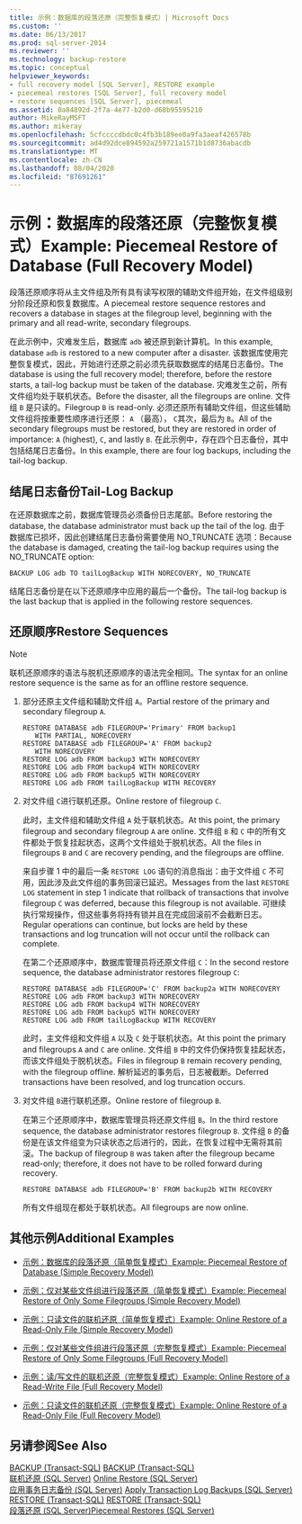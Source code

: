 ```yaml
---
title: 示例：数据库的段落还原（完整恢复模式）| Microsoft Docs
ms.custom: ''
ms.date: 06/13/2017
ms.prod: sql-server-2014
ms.reviewer: ''
ms.technology: backup-restore
ms.topic: conceptual
helpviewer_keywords:
- full recovery model [SQL Server], RESTORE example
- piecemeal restores [SQL Server], full recovery model
- restore sequences [SQL Server], piecemeal
ms.assetid: 0a84892d-2f7a-4e77-b2d0-d68b95595210
author: MikeRayMSFT
ms.author: mikeray
ms.openlocfilehash: 5cfccccdbdc0c4fb3b189ee0a9fa3aeaf426578b
ms.sourcegitcommit: ad4d92dce894592a259721a1571b1d8736abacdb
ms.translationtype: MT
ms.contentlocale: zh-CN
ms.lasthandoff: 08/04/2020
ms.locfileid: "87691261"
---
```

# <a name="example-piecemeal-restore-of-database-full-recovery-model"></a><span data-ttu-id="05889-102">示例：数据库的段落还原（完整恢复模式）</span><span class="sxs-lookup"><span data-stu-id="05889-102">Example: Piecemeal Restore of Database (Full Recovery Model)</span></span>
  <span data-ttu-id="05889-103">段落还原顺序将从主文件组及所有具有读写权限的辅助文件组开始，在文件组级别分阶段还原和恢复数据库。</span><span class="sxs-lookup"><span data-stu-id="05889-103">A piecemeal restore sequence restores and recovers a database in stages at the filegroup level, beginning with the primary and all read-write, secondary filegroups.</span></span>  
  
 <span data-ttu-id="05889-104">在此示例中，灾难发生后，数据库 `adb` 被还原到新计算机。</span><span class="sxs-lookup"><span data-stu-id="05889-104">In this example, database `adb` is restored to a new computer after a disaster.</span></span> <span data-ttu-id="05889-105">该数据库使用完整恢复模式，因此，开始进行还原之前必须先获取数据库的结尾日志备份。</span><span class="sxs-lookup"><span data-stu-id="05889-105">The database is using the full recovery model; therefore, before the restore starts, a tail-log backup must be taken of the database.</span></span> <span data-ttu-id="05889-106">灾难发生之前，所有文件组均处于联机状态。</span><span class="sxs-lookup"><span data-stu-id="05889-106">Before the disaster, all the filegroups are online.</span></span> <span data-ttu-id="05889-107">文件组 `B` 是只读的。</span><span class="sxs-lookup"><span data-stu-id="05889-107">Filegroup `B` is read-only.</span></span> <span data-ttu-id="05889-108">必须还原所有辅助文件组，但这些辅助文件组将按重要性顺序进行还原： `A` （最高）， `C`其次，最后为 `B`。</span><span class="sxs-lookup"><span data-stu-id="05889-108">All of the secondary filegroups must be restored, but they are restored in order of importance: `A` (highest), `C`, and lastly `B`.</span></span> <span data-ttu-id="05889-109">在此示例中，存在四个日志备份，其中包括结尾日志备份。</span><span class="sxs-lookup"><span data-stu-id="05889-109">In this example, there are four log backups, including the tail-log backup.</span></span>  
  
## <a name="tail-log-backup"></a><span data-ttu-id="05889-110">结尾日志备份</span><span class="sxs-lookup"><span data-stu-id="05889-110">Tail-Log Backup</span></span>  
 <span data-ttu-id="05889-111">在还原数据库之前，数据库管理员必须备份日志尾部。</span><span class="sxs-lookup"><span data-stu-id="05889-111">Before restoring the database, the database administrator must back up the tail of the log.</span></span> <span data-ttu-id="05889-112">由于数据库已损坏，因此创建结尾日志备份需要使用 NO_TRUNCATE 选项：</span><span class="sxs-lookup"><span data-stu-id="05889-112">Because the database is damaged, creating the tail-log backup requires using the NO_TRUNCATE option:</span></span>  
  
```  
BACKUP LOG adb TO tailLogBackup WITH NORECOVERY, NO_TRUNCATE  
```  
  
 <span data-ttu-id="05889-113">结尾日志备份是在以下还原顺序中应用的最后一个备份。</span><span class="sxs-lookup"><span data-stu-id="05889-113">The tail-log backup is the last backup that is applied in the following restore sequences.</span></span>  
  
## <a name="restore-sequences"></a><span data-ttu-id="05889-114">还原顺序</span><span class="sxs-lookup"><span data-stu-id="05889-114">Restore Sequences</span></span>  
  
> [!NOTE]  
>  <span data-ttu-id="05889-115">联机还原顺序的语法与脱机还原顺序的语法完全相同。</span><span class="sxs-lookup"><span data-stu-id="05889-115">The syntax for an online restore sequence is the same as for an offline restore sequence.</span></span>  
  
1.  <span data-ttu-id="05889-116">部分还原主文件组和辅助文件组 `A`。</span><span class="sxs-lookup"><span data-stu-id="05889-116">Partial restore of the primary and secondary filegroup `A`.</span></span>  
  
    ```  
    RESTORE DATABASE adb FILEGROUP='Primary' FROM backup1   
       WITH PARTIAL, NORECOVERY  
    RESTORE DATABASE adb FILEGROUP='A' FROM backup2   
       WITH NORECOVERY  
    RESTORE LOG adb FROM backup3 WITH NORECOVERY  
    RESTORE LOG adb FROM backup4 WITH NORECOVERY  
    RESTORE LOG adb FROM backup5 WITH NORECOVERY  
    RESTORE LOG adb FROM tailLogBackup WITH RECOVERY  
    ```  
  
2.  <span data-ttu-id="05889-117">对文件组 `C`进行联机还原。</span><span class="sxs-lookup"><span data-stu-id="05889-117">Online restore of filegroup `C`.</span></span>  
  
     <span data-ttu-id="05889-118">此时，主文件组和辅助文件组 `A` 处于联机状态。</span><span class="sxs-lookup"><span data-stu-id="05889-118">At this point, the primary filegroup and secondary filegroup `A` are online.</span></span> <span data-ttu-id="05889-119">文件组 `B` 和 `C` 中的所有文件都处于恢复挂起状态，这两个文件组处于脱机状态。</span><span class="sxs-lookup"><span data-stu-id="05889-119">All the files in filegroups `B` and `C` are recovery pending, and the filegroups are offline.</span></span>  
  
     <span data-ttu-id="05889-120">来自步骤 1 中的最后一条 `RESTORE LOG` 语句的消息指出：由于文件组 `C` 不可用，因此涉及此文件组的事务回滚已延迟。</span><span class="sxs-lookup"><span data-stu-id="05889-120">Messages from the last `RESTORE LOG` statement in step 1 indicate that rollback of transactions that involve filegroup `C` was deferred, because this filegroup is not available.</span></span> <span data-ttu-id="05889-121">可继续执行常规操作，但这些事务将持有锁并且在完成回滚前不会截断日志。</span><span class="sxs-lookup"><span data-stu-id="05889-121">Regular operations can continue, but locks are held by these transactions and log truncation will not occur until the rollback can complete.</span></span>  
  
     <span data-ttu-id="05889-122">在第二个还原顺序中，数据库管理员将还原文件组 `C`：</span><span class="sxs-lookup"><span data-stu-id="05889-122">In the second restore sequence, the database administrator restores filegroup `C`:</span></span>  
  
    ```  
    RESTORE DATABASE adb FILEGROUP='C' FROM backup2a WITH NORECOVERY  
    RESTORE LOG adb FROM backup3 WITH NORECOVERY  
    RESTORE LOG adb FROM backup4 WITH NORECOVERY  
    RESTORE LOG adb FROM backup5 WITH NORECOVERY  
    RESTORE LOG adb FROM tailLogBackup WITH RECOVERY  
    ```  
  
     <span data-ttu-id="05889-123">此时，主文件组和文件组 `A` 以及 `C` 处于联机状态。</span><span class="sxs-lookup"><span data-stu-id="05889-123">At this point the primary and filegroups `A` and `C` are online.</span></span> <span data-ttu-id="05889-124">文件组 `B` 中的文件仍保持恢复挂起状态，而该文件组处于脱机状态。</span><span class="sxs-lookup"><span data-stu-id="05889-124">Files in filegroup `B` remain recovery pending, with the filegroup offline.</span></span> <span data-ttu-id="05889-125">解析延迟的事务后，日志被截断。</span><span class="sxs-lookup"><span data-stu-id="05889-125">Deferred transactions have been resolved, and log truncation occurs.</span></span>  
  
3.  <span data-ttu-id="05889-126">对文件组 `B`进行联机还原。</span><span class="sxs-lookup"><span data-stu-id="05889-126">Online restore of filegroup `B`.</span></span>  
  
     <span data-ttu-id="05889-127">在第三个还原顺序中，数据库管理员将还原文件组 `B`。</span><span class="sxs-lookup"><span data-stu-id="05889-127">In the third restore sequence, the database administrator restores filegroup `B`.</span></span> <span data-ttu-id="05889-128">文件组 `B` 的备份是在该文件组变为只读状态之后进行的，因此，在恢复过程中无需将其前滚。</span><span class="sxs-lookup"><span data-stu-id="05889-128">The backup of filegroup `B` was taken after the filegroup became read-only; therefore, it does not have to be rolled forward during recovery.</span></span>  
  
    ```  
    RESTORE DATABASE adb FILEGROUP='B' FROM backup2b WITH RECOVERY  
    ```  
  
     <span data-ttu-id="05889-129">所有文件组现在都处于联机状态。</span><span class="sxs-lookup"><span data-stu-id="05889-129">All filegroups are now online.</span></span>  
  
## <a name="additional-examples"></a><span data-ttu-id="05889-130">其他示例</span><span class="sxs-lookup"><span data-stu-id="05889-130">Additional Examples</span></span>  
  
-   [<span data-ttu-id="05889-131">示例：数据库的段落还原（简单恢复模式）</span><span class="sxs-lookup"><span data-stu-id="05889-131">Example: Piecemeal Restore of Database &#40;Simple Recovery Model&#41;</span></span>](example-piecemeal-restore-of-database-simple-recovery-model.md)  
  
-   [<span data-ttu-id="05889-132">示例：仅对某些文件组进行段落还原（简单恢复模式）</span><span class="sxs-lookup"><span data-stu-id="05889-132">Example: Piecemeal Restore of Only Some Filegroups &#40;Simple Recovery Model&#41;</span></span>](example-piecemeal-restore-of-only-some-filegroups-simple-recovery-model.md)  
  
-   [<span data-ttu-id="05889-133">示例：只读文件的联机还原（简单恢复模式）</span><span class="sxs-lookup"><span data-stu-id="05889-133">Example: Online Restore of a Read-Only File &#40;Simple Recovery Model&#41;</span></span>](example-online-restore-of-a-read-only-file-simple-recovery-model.md)  
  
-   [<span data-ttu-id="05889-134">示例：仅对某些文件组进行段落还原（完整恢复模式）</span><span class="sxs-lookup"><span data-stu-id="05889-134">Example: Piecemeal Restore of Only Some Filegroups &#40;Full Recovery Model&#41;</span></span>](example-piecemeal-restore-of-only-some-filegroups-full-recovery-model.md)  
  
-   [<span data-ttu-id="05889-135">示例：读/写文件的联机还原（完整恢复模式）</span><span class="sxs-lookup"><span data-stu-id="05889-135">Example: Online Restore of a Read-Write File &#40;Full Recovery Model&#41;</span></span>](example-online-restore-of-a-read-write-file-full-recovery-model.md)  
  
-   [<span data-ttu-id="05889-136">示例：只读文件的联机还原（完整恢复模式）</span><span class="sxs-lookup"><span data-stu-id="05889-136">Example: Online Restore of a Read-Only File &#40;Full Recovery Model&#41;</span></span>](example-online-restore-of-a-read-only-file-full-recovery-model.md)  
  
## <a name="see-also"></a><span data-ttu-id="05889-137">另请参阅</span><span class="sxs-lookup"><span data-stu-id="05889-137">See Also</span></span>  
 <span data-ttu-id="05889-138">[BACKUP (Transact-SQL)](/sql/t-sql/statements/backup-transact-sql) </span><span class="sxs-lookup"><span data-stu-id="05889-138">[BACKUP &#40;Transact-SQL&#41;](/sql/t-sql/statements/backup-transact-sql) </span></span>  
 <span data-ttu-id="05889-139">[联机还原 (SQL Server)](online-restore-sql-server.md) </span><span class="sxs-lookup"><span data-stu-id="05889-139">[Online Restore &#40;SQL Server&#41;](online-restore-sql-server.md) </span></span>  
 <span data-ttu-id="05889-140">[应用事务日志备份 (SQL Server)](transaction-log-backups-sql-server.md) </span><span class="sxs-lookup"><span data-stu-id="05889-140">[Apply Transaction Log Backups &#40;SQL Server&#41;](transaction-log-backups-sql-server.md) </span></span>  
 <span data-ttu-id="05889-141">[RESTORE &#40;Transact-SQL&#41;](/sql/t-sql/statements/restore-statements-transact-sql) </span><span class="sxs-lookup"><span data-stu-id="05889-141">[RESTORE &#40;Transact-SQL&#41;](/sql/t-sql/statements/restore-statements-transact-sql) </span></span>  
 [<span data-ttu-id="05889-142">段落还原 (SQL Server)</span><span class="sxs-lookup"><span data-stu-id="05889-142">Piecemeal Restores &#40;SQL Server&#41;</span></span>](piecemeal-restores-sql-server.md)  
  
  
